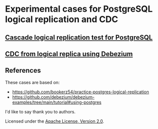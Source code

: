 # Experimental cases for PostgreSQL logical replication and CDC

## [Cascade logical replication test for PostgreSQL](/pg_cascade_replication/README.md)

## [CDC from logical replica using Debezium](/cdc_from_replica/README.md)

## References
These cases are based on:
- https://github.com/bookerz54/practice-postgres-logical-replication
- https://github.com/debezium/debezium-examples/tree/main/tutorial#using-postgres

I'd like to say thank you to authors.

Licensed under the [Apache License, Version 2.0](http://www.apache.org/licenses/LICENSE-2.0).
